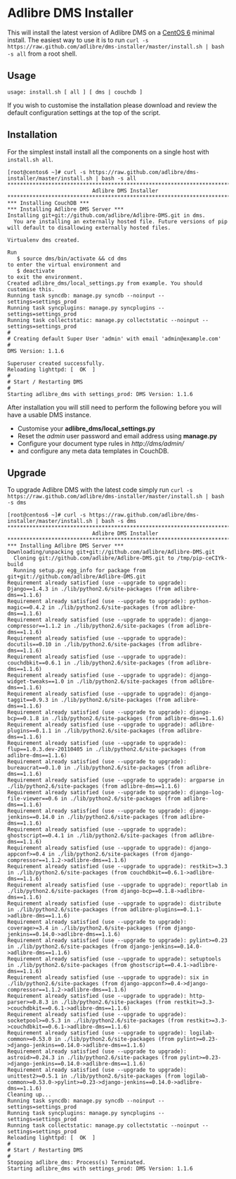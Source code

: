 # Adlibre DMS Installer

This will install the latest version of Adlibre DMS on a [CentOS 6](http://www.centos.org) minimal
install. The easiest way to use it is to run `curl -s https://raw.github.com/adlibre/dms-installer/master/install.sh | bash -s all`
from a root shell.

## Usage

	usage: install.sh [ all ] [ dms | couchdb ]

If you wish to customise the installation please download and review the
default configuration settings at the top of the script.

## Installation

For the simplest install install all the components on a single host with
`install.sh all`.

	[root@centos6 ~]# curl -s https://raw.github.com/adlibre/dms-installer/master/install.sh | bash -s all
	********************************************************************************
							   Adlibre DMS Installer
	********************************************************************************
	*** Installing CouchDB ***
	*** Installing Adlibre DMS Server ***
	Installing git+git://github.com/adlibre/Adlibre-DMS.git in dms.
	  You are installing an externally hosted file. Future versions of pip will default to disallowing externally hosted files.
	
	Virtualenv dms created.
	
	Run
	   $ source dms/bin/activate && cd dms
	to enter the virtual environment and
	   $ deactivate
	to exit the environment.
	Created adlibre_dms/local_settings.py from example. You should customise this.
	Running task syncdb: manage.py syncdb --noinput --settings=settings_prod
	Running task syncplugins: manage.py syncplugins --settings=settings_prod
	Running task collectstatic: manage.py collectstatic --noinput --settings=settings_prod
	#
	# Creating default Super User 'admin' with email 'admin@example.com'
	#
	DMS Version: 1.1.6
	
	Superuser created successfully.
	Reloading lighttpd: [  OK  ]
	#
	# Start / Restarting DMS
	#
	Starting adlibre_dms with settings_prod: DMS Version: 1.1.6


After installation you will still need to perform the following before you will
have a usable DMS instance.

* Customise your __adlibre_dms/local_settings.py__
* Reset the _admin_ user password and email address using __manage.py__
* Configure your document type rules in _http://dms/admin/_
* and configure any meta data templates in CouchDB.

## Upgrade

To upgrade Adlibre DMS with the latest code simply run
`curl -s https://raw.github.com/adlibre/dms-installer/master/install.sh | bash -s dms`

	[root@centos6 ~]# curl -s https://raw.github.com/adlibre/dms-installer/master/install.sh | bash -s dms
	********************************************************************************
							   Adlibre DMS Installer
	********************************************************************************
	*** Installing Adlibre DMS Server ***
	Downloading/unpacking git+git://github.com/adlibre/Adlibre-DMS.git
	  Cloning git://github.com/adlibre/Adlibre-DMS.git to /tmp/pip-ceCIYk-build
	  Running setup.py egg_info for package from git+git://github.com/adlibre/Adlibre-DMS.git
	Requirement already satisfied (use --upgrade to upgrade): Django==1.4.3 in ./lib/python2.6/site-packages (from adlibre-dms==1.1.6)
	Requirement already satisfied (use --upgrade to upgrade): python-magic==0.4.2 in ./lib/python2.6/site-packages (from adlibre-dms==1.1.6)
	Requirement already satisfied (use --upgrade to upgrade): django-compressor==1.1.2 in ./lib/python2.6/site-packages (from adlibre-dms==1.1.6)
	Requirement already satisfied (use --upgrade to upgrade): docutils==0.10 in ./lib/python2.6/site-packages (from adlibre-dms==1.1.6)
	Requirement already satisfied (use --upgrade to upgrade): couchdbkit==0.6.1 in ./lib/python2.6/site-packages (from adlibre-dms==1.1.6)
	Requirement already satisfied (use --upgrade to upgrade): django-widget-tweaks==1.0 in ./lib/python2.6/site-packages (from adlibre-dms==1.1.6)
	Requirement already satisfied (use --upgrade to upgrade): django-taggit==0.9.3 in ./lib/python2.6/site-packages (from adlibre-dms==1.1.6)
	Requirement already satisfied (use --upgrade to upgrade): django-bcp==0.1.8 in ./lib/python2.6/site-packages (from adlibre-dms==1.1.6)
	Requirement already satisfied (use --upgrade to upgrade): adlibre-plugins==0.1.1 in ./lib/python2.6/site-packages (from adlibre-dms==1.1.6)
	Requirement already satisfied (use --upgrade to upgrade): flup==1.0.3.dev-20110405 in ./lib/python2.6/site-packages (from adlibre-dms==1.1.6)
	Requirement already satisfied (use --upgrade to upgrade): bureaucrat==0.1.0 in ./lib/python2.6/site-packages (from adlibre-dms==1.1.6)
	Requirement already satisfied (use --upgrade to upgrade): argparse in ./lib/python2.6/site-packages (from adlibre-dms==1.1.6)
	Requirement already satisfied (use --upgrade to upgrade): django-log-file-viewer==0.6 in ./lib/python2.6/site-packages (from adlibre-dms==1.1.6)
	Requirement already satisfied (use --upgrade to upgrade): django-jenkins==0.14.0 in ./lib/python2.6/site-packages (from adlibre-dms==1.1.6)
	Requirement already satisfied (use --upgrade to upgrade): ghostscript==0.4.1 in ./lib/python2.6/site-packages (from adlibre-dms==1.1.6)
	Requirement already satisfied (use --upgrade to upgrade): django-appconf>=0.4 in ./lib/python2.6/site-packages (from django-compressor==1.1.2->adlibre-dms==1.1.6)
	Requirement already satisfied (use --upgrade to upgrade): restkit>=3.3 in ./lib/python2.6/site-packages (from couchdbkit==0.6.1->adlibre-dms==1.1.6)
	Requirement already satisfied (use --upgrade to upgrade): reportlab in ./lib/python2.6/site-packages (from django-bcp==0.1.8->adlibre-dms==1.1.6)
	Requirement already satisfied (use --upgrade to upgrade): distribute in ./lib/python2.6/site-packages (from adlibre-plugins==0.1.1->adlibre-dms==1.1.6)
	Requirement already satisfied (use --upgrade to upgrade): coverage>=3.4 in ./lib/python2.6/site-packages (from django-jenkins==0.14.0->adlibre-dms==1.1.6)
	Requirement already satisfied (use --upgrade to upgrade): pylint>=0.23 in ./lib/python2.6/site-packages (from django-jenkins==0.14.0->adlibre-dms==1.1.6)
	Requirement already satisfied (use --upgrade to upgrade): setuptools in ./lib/python2.6/site-packages (from ghostscript==0.4.1->adlibre-dms==1.1.6)
	Requirement already satisfied (use --upgrade to upgrade): six in ./lib/python2.6/site-packages (from django-appconf>=0.4->django-compressor==1.1.2->adlibre-dms==1.1.6)
	Requirement already satisfied (use --upgrade to upgrade): http-parser>=0.8.3 in ./lib/python2.6/site-packages (from restkit>=3.3->couchdbkit==0.6.1->adlibre-dms==1.1.6)
	Requirement already satisfied (use --upgrade to upgrade): socketpool>=0.5.3 in ./lib/python2.6/site-packages (from restkit>=3.3->couchdbkit==0.6.1->adlibre-dms==1.1.6)
	Requirement already satisfied (use --upgrade to upgrade): logilab-common>=0.53.0 in ./lib/python2.6/site-packages (from pylint>=0.23->django-jenkins==0.14.0->adlibre-dms==1.1.6)
	Requirement already satisfied (use --upgrade to upgrade): astroid>=0.24.3 in ./lib/python2.6/site-packages (from pylint>=0.23->django-jenkins==0.14.0->adlibre-dms==1.1.6)
	Requirement already satisfied (use --upgrade to upgrade): unittest2>=0.5.1 in ./lib/python2.6/site-packages (from logilab-common>=0.53.0->pylint>=0.23->django-jenkins==0.14.0->adlibre-dms==1.1.6)
	Cleaning up...
	Running task syncdb: manage.py syncdb --noinput --settings=settings_prod
	Running task syncplugins: manage.py syncplugins --settings=settings_prod
	Running task collectstatic: manage.py collectstatic --noinput --settings=settings_prod
	Reloading lighttpd: [  OK  ]
	#
	# Start / Restarting DMS
	#
	Stopping adlibre_dms: Process(s) Terminated.
	Starting adlibre_dms with settings_prod: DMS Version: 1.1.6
